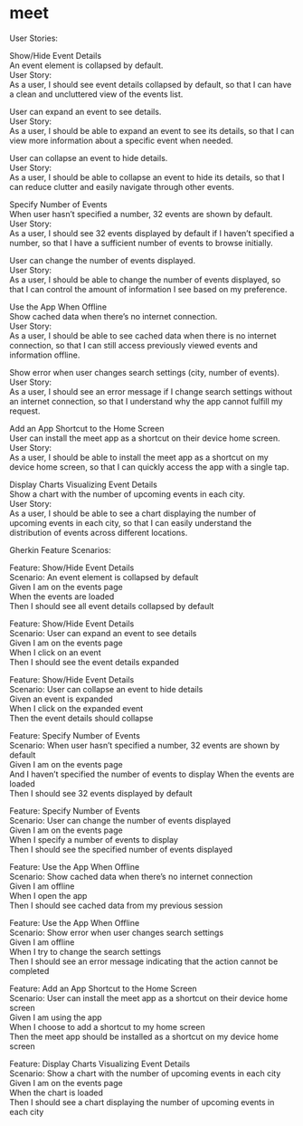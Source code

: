 # meet
User Stories:<br />

Show/Hide Event Details<br />
An event element is collapsed by default.<br />
User Story:<br />
As a user, I should see event details collapsed by default, so that I can have a clean and uncluttered view of the events list.

User can expand an event to see details.<br />
User Story:<br />
As a user, I should be able to expand an event to see its details, so that I can view more information about a specific event when needed.

User can collapse an event to hide details.<br />
User Story:<br />
As a user, I should be able to collapse an event to hide its details, so that I can reduce clutter and easily navigate through other events.

Specify Number of Events<br />
When user hasn’t specified a number, 32 events are shown by default.<br />
User Story:<br />
As a user, I should see 32 events displayed by default if I haven’t specified a number, so that I have a sufficient number of events to browse initially.

User can change the number of events displayed.<br />
User Story:<br />
As a user, I should be able to change the number of events displayed, so that I can control the amount of information I see based on my preference.

Use the App When Offline<br />
Show cached data when there’s no internet connection.<br />
User Story:<br />
As a user, I should be able to see cached data when there is no internet connection, so that I can still access previously viewed events and information offline.

Show error when user changes search settings (city, number of events).<br />
User Story:<br />
As a user, I should see an error message if I change search settings without an internet connection, so that I understand why the app cannot fulfill my request.

Add an App Shortcut to the Home Screen<br />
User can install the meet app as a shortcut on their device home screen.<br />
User Story:<br />
As a user, I should be able to install the meet app as a shortcut on my device home screen, so that I can quickly access the app with a single tap.

Display Charts Visualizing Event Details<br />
Show a chart with the number of upcoming events in each city.<br />
User Story:<br />
As a user, I should be able to see a chart displaying the number of upcoming events in each city, so that I can easily understand the distribution of events across different locations.


Gherkin Feature Scenarios:<br />

Feature: Show/Hide Event Details<br />
  Scenario: An event element is collapsed by default<br />
    Given I am on the events page<br />
    When the events are loaded<br />
    Then I should see all event details collapsed by default<br />

Feature: Show/Hide Event Details<br />
  Scenario: User can expand an event to see details<br />
    Given I am on the events page<br />
    When I click on an event<br />
    Then I should see the event details expanded<br />

Feature: Show/Hide Event Details<br />
  Scenario: User can collapse an event to hide details<br />
    Given an event is expanded<br />
    When I click on the expanded event<br />
    Then the event details should collapse<br />

Feature: Specify Number of Events<br />
  Scenario: When user hasn’t specified a number, 32 events are shown by default<br />
    Given I am on the events page<br />
    And I haven’t specified the number of events to display
    When the events are loaded<br />
    Then I should see 32 events displayed by default<br />

Feature: Specify Number of Events<br />
  Scenario: User can change the number of events displayed<br />
    Given I am on the events page<br />
    When I specify a number of events to display<br />
    Then I should see the specified number of events displayed<br />

Feature: Use the App When Offline<br />
  Scenario: Show cached data when there’s no internet connection<br />
    Given I am offline<br />
    When I open the app<br />
    Then I should see cached data from my previous session<br />

Feature: Use the App When Offline<br />
  Scenario: Show error when user changes search settings<br />
    Given I am offline<br />
    When I try to change the search settings<br />
    Then I should see an error message indicating that the action cannot be completed<br />

Feature: Add an App Shortcut to the Home Screen<br />
  Scenario: User can install the meet app as a shortcut on their device home screen<br />
    Given I am using the app<br />
    When I choose to add a shortcut to my home screen<br />
    Then the meet app should be installed as a shortcut on my device home screen<br />

Feature: Display Charts Visualizing Event Details<br />
  Scenario: Show a chart with the number of upcoming events in each city<br />
    Given I am on the events page<br />
    When the chart is loaded<br />
    Then I should see a chart displaying the number of upcoming events in each city